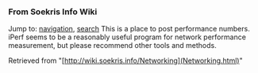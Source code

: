 
### From Soekris Info Wiki



Jump to: [navigation](Networking.html#column-one), [search](Networking.html#searchInput) 
This is a place to post performance numbers. iPerf seems to be a reasonably useful program for network performance measurement, but please recommend other tools and methods.





Retrieved from "[http://wiki.soekris.info/Networking](Networking.html)"


